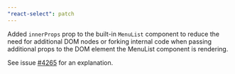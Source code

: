 ```yaml
---
"react-select": patch
---
```


Added `innerProps` prop to the built-in `MenuList` component to reduce the need for additional DOM nodes or forking internal code when passing additional props to the DOM element the MenuList component is rendering.

See issue [#4265](https://github.com/JedWatson/react-select/issues/4265) for an explanation.
